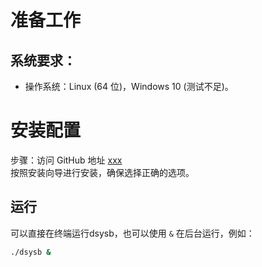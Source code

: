 # 准备工作

## 系统要求：

- 操作系统：Linux (64 位)，Windows 10 (测试不足)。

# 安装配置
步骤：访问 GitHub 地址 [xxx](#)  
按照安装向导进行安装，确保选择正确的选项。

##  运行
可以直接在终端运行dsysb，也可以使用 `&` 在后台运行，例如：
```bash
./dsysb &
```
